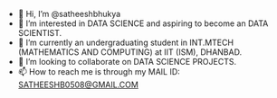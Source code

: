 - 👋 Hi, I’m @satheeshbhukya
- 👀 I’m interested in DATA SCIENCE  and aspiring to become an DATA SCIENTIST. 
- 🌱 I’m currently an undergraduating  student in INT.MTECH (MATHEMATICS AND COMPUTING) at IIT (ISM), DHANBAD. 
- 💞️ I’m looking to collaborate on DATA SCIENCE PROJECTS. 
- 📫 How to reach me is through my MAIL ID: SATHEESHB0508@GMAIL.COM

<!---
satheeshbhukya/satheeshbhukya is a ✨ special ✨ repository because its `README.md` (this file) appears on your GitHub profile.
You can click the Preview link to take a look at your changes.
--->
